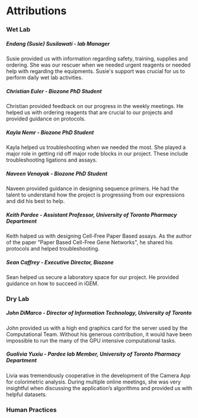 # Attributions

### Wet Lab

##### Endang (Susie) Susilawati - *lab Manager*
Susie provided us with information regarding safety, training, supplies and ordering. She was our rescuer when we needed urgent reagents or needed help with regarding the equipments. Susie's support was crucial for us to perform daily wet lab activities.

##### Christian Euler - *Biozone PhD Student*
Christian provided feedback on our progress in the weekly meetings. He helped us with ordering reagents that are crucial to our projects and provided guidance on protocols.

##### Kayla Nemr - *Biozone PhD Student* 
Kayla helped us troubleshooting when we needed the most. She played a major role in getting rid off major rode blocks in our project. These include troubleshooting ligations and assays.

##### Naveen Venayak - *Biozone PhD Student*
Naveen provided guidance in designing sequence primers. He had the talent to understand how the project is progressing from our expressions and did his best to help.

##### Keith Pardee - *Assistant Professor, University of Toronto Pharmacy Department*
Keith halped us with designing Cell-Free Paper Based assays. As the author of the paper "Paper Based Cell-Free Gene Networks", he shared his protocols and helped troubleshooting.

##### Sean Caffrey - *Executive Director, Biozone*
Sean helped us secure a laboratory space for our project. He provided guidance on how to succeed in iGEM. 


### Dry  Lab

##### John DiMarco - *Director of Information Technology, University of Toronto*
John provided us with a high end graphics card for the server used by the Computational Team. Without his generous contribution, it would have been impossible to run the many of the GPU intensive computational tasks.

##### Guolivia Yuxiu - *Pardee lab Member, University of Toronto Pharmacy Department*
Livia was tremendously cooperative in the development of the Camera App for colorimetric analysis. During multiple online meetings, she was very insightful when discussing the application’s algorithms and provided us with helpful datasets.

### Human Practices


<!-- ★ ALERT!

This page is used by the judges to evaluate your team for the [Attributions bronze criterion](http://2016.igem.org/Judging/Medals).

Delete this box in order to be evaluated for this medal. See more information at [Instructions for Pages for awards](http://2016.igem.org/Judging/Pages_for_Awards/Instructions).

Each team must clearly attribute work done by the student team members on this page. The team must distinguish work done by the students from work done by others, including the host labs, advisors, instructors, and individuals not on the team roster.

Why is this page needed?

The Attribution requirement helps the judges know what you did yourselves and what you had help with. We don't mind if you get help with difficult or complex techniques, but you must report what work your team did and what work was done by others.

For example, you might choose to work with an animal model during your project. Working with animals requires getting a license and applying far in advance to conduct certain experiments in many countries. This is difficult to achieve during the course of a summer, but much easier if you can work with a postdoc or PI who has the right licenses.

What should this page have?

*   General Support
*   Project support and advice
*   Fundraising help and advice
*   Lab support
*   Difficult technique support
*   Project advisor support
*   Wiki support
*   Presentation coaching
*   Human Practices support
*   Thanks and acknowledgements for all other people involved in helping make a successful iGEM team

Can we base our project on a previous one?

Yes! You can have a project based on a previous team, or based on someone else's idea, **as long as you state this fact very clearly and give credit for the original project.**

Inspiration

Take a look at what other teams have done:

*   [2011 Imperial College London](http://2011.igem.org/Team:Imperial_College_London/Team) (scroll to the bottom)
*   [2014 Exeter](http://2014.igem.org/Team:Exeter/Attributions)
*   [2014 Melbourne](http://2014.igem.org/Team:Melbourne/Attributions)
*   [2014 Valencia Biocampus](http://2014.igem.org/Team:Valencia_Biocampus/Attributions)

##### Team training and Project start

Tell us if your institution teaches an iGEM or synthetic biology class and when you started your project:

*   Does your institution teach an iGEM or synthetic biology course?
*   When did you start this course?
*   Are the syllabus and course materials freely available online?
*   When did you start your brainstorming?
*   When did you start in the lab?
*   When did you start working on your project?  -->

